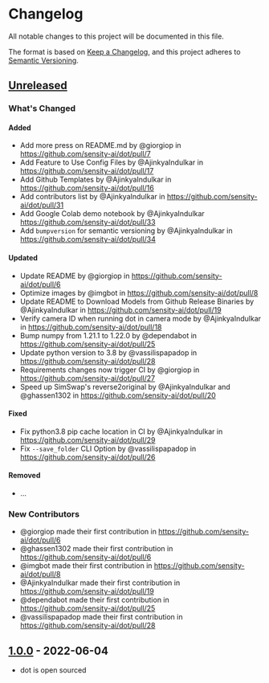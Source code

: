 # Changelog

All notable changes to this project will be documented in this file.

The format is based on [Keep a Changelog](https://keepachangelog.com/en/1.0.0/),
and this project adheres to [Semantic Versioning](https://semver.org/spec/v2.0.0.html).

## [Unreleased]

### What's Changed

#### Added

- Add more press on README.md by @giorgiop in https://github.com/sensity-ai/dot/pull/7
- Add Feature to Use Config Files by @AjinkyaIndulkar in https://github.com/sensity-ai/dot/pull/17
- Add Github Templates by @AjinkyaIndulkar in https://github.com/sensity-ai/dot/pull/16
- Add contributors list by @AjinkyaIndulkar in https://github.com/sensity-ai/dot/pull/31
- Add Google Colab demo notebook by @AjinkyaIndulkar https://github.com/sensity-ai/dot/pull/33
- Add `bumpversion` for semantic versioning by @AjinkyaIndulkar in https://github.com/sensity-ai/dot/pull/34

#### Updated

- Update README by @giorgiop in https://github.com/sensity-ai/dot/pull/6
- Optimize images by @imgbot in https://github.com/sensity-ai/dot/pull/8
- Update README to Download Models from Github Release Binaries by @AjinkyaIndulkar in https://github.com/sensity-ai/dot/pull/19
- Verify camera ID when running dot in camera mode by @AjinkyaIndulkar in https://github.com/sensity-ai/dot/pull/18
- Bump numpy from 1.21.1 to 1.22.0 by @dependabot in https://github.com/sensity-ai/dot/pull/25
- Update python version to 3.8 by @vassilispapadop in https://github.com/sensity-ai/dot/pull/28
- Requirements changes now trigger CI by @giorgiop in https://github.com/sensity-ai/dot/pull/27
- Speed up SimSwap's reverse2original by @AjinkyaIndulkar and @ghassen1302 in https://github.com/sensity-ai/dot/pull/20

#### Fixed

- Fix python3.8 pip cache location in CI by @AjinkyaIndulkar in https://github.com/sensity-ai/dot/pull/29
- Fix `--save_folder` CLI Option by @vassilispapadop in https://github.com/sensity-ai/dot/pull/26

#### Removed

- ...

### New Contributors

- @giorgiop made their first contribution in https://github.com/sensity-ai/dot/pull/6
- @ghassen1302 made their first contribution in https://github.com/sensity-ai/dot/pull/6
- @imgbot made their first contribution in https://github.com/sensity-ai/dot/pull/8
- @AjinkyaIndulkar made their first contribution in https://github.com/sensity-ai/dot/pull/19
- @dependabot made their first contribution in https://github.com/sensity-ai/dot/pull/25
- @vassilispapadop made their first contribution in https://github.com/sensity-ai/dot/pull/28

## [1.0.0] - 2022-06-04

- dot is open sourced

[Unreleased]: https://github.com/sensity-ai/dot/compare/1.0.0...HEAD
[1.0.0]: https://github.com/sensity-ai/dot/releases/tag/1.0.0
